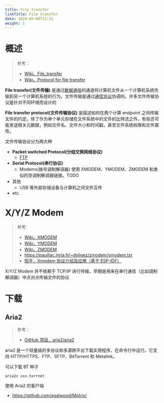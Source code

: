 ```yaml
---
title: File transfer
linkTitle: File transfer
date: 2024-05-08T12:31
weight: 1
---
```


# 概述

> 参考：
>
> - [Wiki，File_transfer](https://en.wikipedia.org/wiki/File_transfer)
> - [Wiki，Protocol for file transfer](https://en.wikipedia.org/wiki/Protocol_for_file_transfer)

**File transfer(文件传输)** 是通过[数据通信](/docs/4.数据通信/数据通信/数据通信.md)的通道将计算机文件从一个计算机系统传输到另一个计算机系统的行为。文件传输是通过[通信协议](/docs/4.数据通信/通信协议/通信协议.md)协调的。许多文件传输协议是针对不同环境而设计的

**File transfer protocol(文件传输协议)** 是描述如何在两个计算 endpoint 之间传输文件的约定。除了作为单个单元存储在文件系统中的文件的比特流之外，有些还可能发送相关元数据，例如文件名、文件大小和时间戳，甚至文件系统权限和文件属性。

文件传输协议分为两大种

- **Packet switched Protocol(分组交换网络协议)**
  - [FTP](/docs/4.数据通信/通信协议/FTP.md)
- **Serial Protocol(串行协议)**
  - Modems(拨号调制解调器) 使用 XMODEM、YMODEM、ZMODEM 和类似的空调制解调器链接。TODO
- 其他
  - USB 等外部存储设备与计算机之间文件互传
- etc.

# X/Y/Z Modem

> 参考:
>
> - [Wiki，XMODEM](https://en.wikipedia.org/wiki/XMODEM)
> - [Wiki，YMODEM](https://en.wikipedia.org/wiki/YMODEM)
> - [Wiki，ZMODEM](https://en.wikipedia.org/wiki/ZMODEM)
> - https://pauillac.inria.fr/~doligez/zmodem/ymodem.txt
> - [知乎，Xmodem 协议介绍及应用（基于 ESP-IDF）](https://zhuanlan.zhihu.com/p/349921713)

X/Y/Z Modem 并不依赖于 TCP/IP 进行传输，早期是用来在串行通信（比如调制解调器）中点对点传输文件的协议

# 下载

## Aria2

> 参考：
>
> - [GitHub 项目，aria2/aria2](https://github.com/aria2/aria2)

aria2 是一个轻量级的多协议和多源跨平台下载实用程序，在命令行中运行。它支持 HTTP/HTTPS、FTP、SFTP、BitTorrent 和 Metalink。

可以下载 BT 种子

`aria2c xxx.torrnet`

使用 Aria2 的客户端

- https://github.com/agalwood/Motrix/